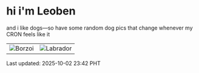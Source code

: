# hi i'm Leoben

and i like dogs—so have some random dog pics that change whenever my CRON feels like it

|  |  |
|--------|----------|
| ![Borzoi](https://random-dog-vercel.vercel.app/api/random-borzoi?v=1759419765) | ![Labrador](https://random-dog-vercel.vercel.app/api/random-labrador?v=1759419765) |

Last updated: 2025-10-02 23:42 PHT
